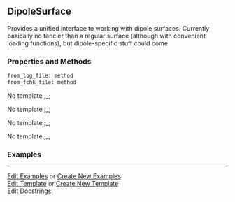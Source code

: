 ## <a id="Psience.Data.Surfaces.DipoleSurface">DipoleSurface</a>
Provides a unified interface to working with dipole surfaces.
Currently basically no fancier than a regular surface (although with convenient loading functions), but dipole-specific
stuff could come

### Properties and Methods
```python
from_log_file: method
from_fchk_file: method
```
No template ;_;

No template ;_;

No template ;_;

No template ;_;

### Examples


___

[Edit Examples](https://github.com/McCoyGroup/Psience/edit/gh-pages/ci/examples/ci/docs/Psience/Data/Surfaces/DipoleSurface.md) or 
[Create New Examples](https://github.com/McCoyGroup/Psience/new/gh-pages/?filename=ci/examples/ci/docs/Psience/Data/Surfaces/DipoleSurface.md) <br/>
[Edit Template](https://github.com/McCoyGroup/Psience/edit/gh-pages/ci/docs/ci/docs/Psience/Data/Surfaces/DipoleSurface.md) or 
[Create New Template](https://github.com/McCoyGroup/Psience/new/gh-pages/?filename=ci/docs/templates/ci/docs/Psience/Data/Surfaces/DipoleSurface.md) <br/>
[Edit Docstrings](https://github.com/McCoyGroup/Psience/edit/edit/Data/Surfaces.py?message=Update%20Docs)